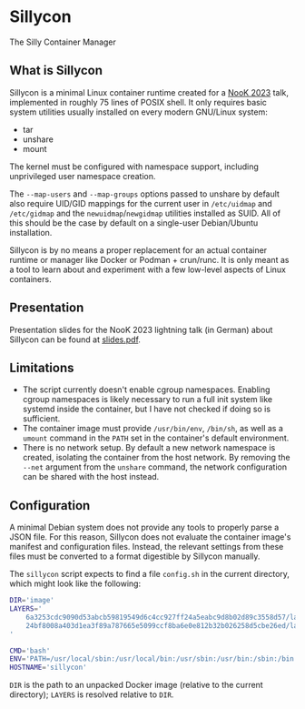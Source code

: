 # Sillycon

The Silly Container Manager

## What is Sillycon

Sillycon is a minimal Linux container runtime created for a
[NooK 2023](https://2023.nook-luebeck.de/) talk, implemented in roughly 75
lines of POSIX shell. It only requires basic system utilities usually installed
on every modern GNU/Linux system:

- tar
- unshare
- mount

The kernel must be configured with namespace support, including unprivileged
user namespace creation.

The `--map-users` and `--map-groups` options passed to unshare by default also
require UID/GID mappings for the current user in `/etc/uidmap` and
`/etc/gidmap` and the `newuidmap`/`newgidmap` utilities installed as SUID. All
of this should be the case by default on a single-user Debian/Ubuntu
installation.

Sillycon is by no means a proper replacement for an actual container runtime or
manager like Docker or Podman + crun/runc. It is only meant as a tool to learn
about and experiment with a few low-level aspects of Linux containers.

## Presentation

Presentation slides for the NooK 2023 lightning talk (in German) about Sillycon
can be found at [slides.pdf](slides.pdf).

## Limitations

- The script currently doesn't enable cgroup namespaces. Enabling cgroup
  namespaces is likely necessary to run a full init system like systemd inside
  the container, but I have not checked if doing so is sufficient.
- The container image must provide `/usr/bin/env`, `/bin/sh`, as well as a
  `umount` command in the `PATH` set in the container's default environment.
- There is no network setup. By default a new network namespace is created,
  isolating the container from the host network. By removing the `--net`
  argument from the `unshare` command, the network configuration can be shared
  with the host instead.

## Configuration

A minimal Debian system does not provide any tools to properly parse a JSON
file. For this reason, Sillycon does not evaluate the container image's
manifest and configuration files. Instead, the relevant settings from these
files must be converted to a format digestible by Sillycon manually.

The `sillycon` script expects to find a file `config.sh` in the current
directory, which might look like the following:

```sh
DIR='image'
LAYERS='
	6a3253cdc9090d53abcb59819549d6c4cc927ff24a5eabc9d8b02d89c3558d57/layer.tar
	24bf8008a403d1ea3f89a787665e5099ccf8ba6e0e812b32b026258d5cbe26ed/layer.tar
'

CMD='bash'
ENV='PATH=/usr/local/sbin:/usr/local/bin:/usr/sbin:/usr/bin:/sbin:/bin'
HOSTNAME='sillycon'
```

`DIR` is the path to an unpacked Docker image (relative to the current
directory); `LAYERS` is resolved relative to `DIR`.
